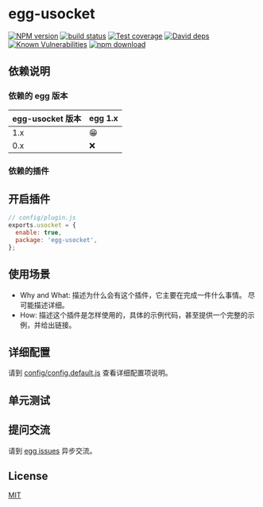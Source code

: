 # egg-usocket

[![NPM version][npm-image]][npm-url]
[![build status][travis-image]][travis-url]
[![Test coverage][codecov-image]][codecov-url]
[![David deps][david-image]][david-url]
[![Known Vulnerabilities][snyk-image]][snyk-url]
[![npm download][download-image]][download-url]

[npm-image]: https://img.shields.io/npm/v/egg-usocket.svg?style=flat-square
[npm-url]: https://npmjs.org/package/egg-usocket
[travis-image]: https://img.shields.io/travis/eggjs/egg-usocket.svg?style=flat-square
[travis-url]: https://travis-ci.org/eggjs/egg-usocket
[codecov-image]: https://img.shields.io/codecov/c/github/eggjs/egg-usocket.svg?style=flat-square
[codecov-url]: https://codecov.io/github/eggjs/egg-usocket?branch=master
[david-image]: https://img.shields.io/david/eggjs/egg-usocket.svg?style=flat-square
[david-url]: https://david-dm.org/eggjs/egg-usocket
[snyk-image]: https://snyk.io/test/npm/egg-usocket/badge.svg?style=flat-square
[snyk-url]: https://snyk.io/test/npm/egg-usocket
[download-image]: https://img.shields.io/npm/dm/egg-usocket.svg?style=flat-square
[download-url]: https://npmjs.org/package/egg-usocket

<!--
Description here.
-->

## 依赖说明

### 依赖的 egg 版本

egg-usocket 版本 | egg 1.x
--- | ---
1.x | 😁
0.x | ❌

### 依赖的插件
<!--

如果有依赖其它插件，请在这里特别说明。如

- security
- multipart

-->

## 开启插件

```js
// config/plugin.js
exports.usocket = {
  enable: true,
  package: 'egg-usocket',
};
```

## 使用场景

- Why and What: 描述为什么会有这个插件，它主要在完成一件什么事情。
尽可能描述详细。
- How: 描述这个插件是怎样使用的，具体的示例代码，甚至提供一个完整的示例，并给出链接。

## 详细配置

请到 [config/config.default.js](config/config.default.js) 查看详细配置项说明。

## 单元测试

<!-- 描述如何在单元测试中使用此插件，例如 schedule 如何触发。无则省略。-->

## 提问交流

请到 [egg issues](https://github.com/eggjs/egg/issues) 异步交流。

## License

[MIT](LICENSE)
